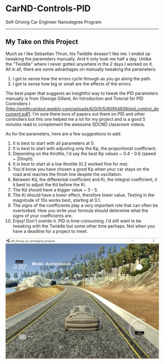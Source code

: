 # CarND-Controls-PID
Self-Driving Car Engineer Nanodegree Program

---

## My Take on this Project

Much as I like Sebastian Thrun, his Twiddle doeasn't like me. I ended up tweaking the parameters manually. And it only took me half a day. Unlike the "Twiddle" where I never gotten anywhere in the 2 days I worked on it. All in all, there are some advantages on manually tweaking the parameters:

1. I got to sense how the errors cycle through as you go along the path.
2. I got to sense how big or small are the effects of the errors.

The best paper that suggests an insightful way to tweak the PID parameters manually is from (George Gillard, An Introduction and Tutorial for PID Controllers )[http://smithcsrobot.weebly.com/uploads/6/0/9/5/60954939/pid_control_document.pdf]. I'm sure there tons of papers out there on PID and other controllers but this one helped me a lot for my project and is a good 5 minutes read to complement the awesome SDCND classroom videos.

As for the parameters, here are a few suggestions to add:
1. It is best to start with all parameters at 0. 
2. It is best to start with adjusting only the Kp, the proportional coefficient.
3. Depending on the throttle, I'd say the best Kp values ~ 0.4 - 0.6 (speed ~ 20mph).  
4. It is best to start at a low throttle (0.2 worked fine for me).
5. You'd know you have chosen a good Kp when your car stays on the road and reaches the finish line despite the oscillation.
6. Between Kd, the differential coefficient and Ki, the integral coefficient, it it best to adjust the Kd before the Ki.
7. The Kd should have a bigger value ~ 3 - 5. 
8. The Ki should have a lower effect, therefore lower value. Testing in the magnitude of 10s works best, starting at 0.1.
9. The signs of the coefficients play a very important role that can often be overlooked. How you write your formula should determine what the signs of your coefficients are.
10. Enjoy! Don't overdo it. PID is time-consuming. I'd still want to be tweaking with the Twiddle but some other time perhaps. Not when you have a deadline for a project to meet.


[![My PID Controller Project](PIDcontroller.jpg)](https://www.youtube.com/watch?v=zQbLn4CYvAg&feature=youtu.be)